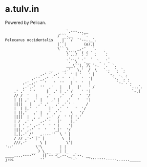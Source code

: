 # a.tulv.in

Powered by Pelican.



                                `.---...__
                            /```.__    ``.
    Pelecanus occidentalis    |```/  `'--.._`.
                            |``|        (o).)
                            \`` \    _,-'   `.
                                \```\  ( ( ` .   `.
                                `.```. `.` . `    `.
                                `.``\  `.__   `.  `.
                                ___\``), )\ `-.  `.  `.
                        __    _,-'   \,'  /  \   `-.  `. `.
                    ,-' '`,-'  '  ''| '   ' |      `-. `. `.
                ,-''_,-' '  ' '  ' |   '  '|         `-. `.`.
            ,-'_,-'   '   '  ''   | '  '  |            `-.`.`.
            ,-',-'  ''  ,'   |   |   |'   ' /                `-..`.
        ,' ,'  ' '     |  ,' | ,' /    ' '|                   `-.)
        // /  '   |    ,'    ,'   /   '  '/
        | || ,'  ,' |    ,' |   ,'   '   '|
        ||||   |   ,' ,'   ,' ,' ' '     /
        |  | |,'  '     |'  ,'  '   '  '/
        | ||,'   ,' |  ,' ,' '    \   '/
        ||||  |  , ,'  ,-'  /  ' '| ','
        | /  ,' '   ,-' '   |'    |,'
        | | ' ,' ,-' '  ' ' |    '|
        |||,' ,-'  '  '   '_|'  '/
        |,|,-' /'___,..--''  \ ' |
        / // ,'-' |' |        \  |
        ///,-'      \ |         \'|
    '--'          \'\        | |
                __ ) \___  __| |_
    ____,...----''   ||`-- <_.--._ -`--. __
    jrei            ''            `-`     `'''''''-----......_____